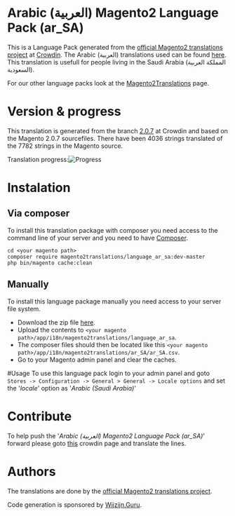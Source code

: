 # Arabic (العربية) Magento2 Language Pack (ar_SA)
This is a Language Pack generated from the [official Magento2 translations project](https://crowdin.com/project/magento-2) at [Crowdin](https://crowdin.com).
The Arabic (العربية) translations used can be found [here](https://crowdin.com/project/magento-2/ar).
This translation is usefull for people living in the Saudi Arabia (المملكة العربية السعودية).

For our other language packs look at the [Magento2Translations](http://magento2translations.github.io/) page.

# Version & progress
This translation is generated from the branch [2.0.7](https://crowdin.com/project/magento-2/ar#/2.0.7) at Crowdin and based on the Magento 2.0.7 sourcefiles.
There have been  4036 strings translated of the 7782 strings in the Magento source.

Translation progress:![Progress](http://progressed.io/bar/52)

# Instalation
## Via composer
To install this translation package with composer you need access to the command line of your server and you need to have [Composer](https://getcomposer.org).
```
cd <your magento path>
composer require magento2translations/language_ar_sa:dev-master
php bin/magento cache:clean
```
## Manually
To install this language package manually you need access to your server file system.
* Download the zip file [here](https://github.com/Magento2Translations/language_ar_sa/archive/master.zip).
* Upload the contents to `<your magento path>/app/i18n/magento2translations/language_ar_sa`.
* The composer files should then be located like this `<your magento path>/app/i18n/magento2translations/ar_SA/ar_SA.csv`.
* Go to your Magento admin panel and clear the caches.

#Usage
To use this language pack login to your admin panel and goto `Stores -> Configuration -> General > General -> Locale options` and set the '*locale*' option as '*Arabic (Saudi Arabia)*'

# Contribute
To help push the '*Arabic (العربية) Magento2 Language Pack (ar_SA)*' forward please goto [this](https://crowdin.com/project/magento-2/ar) crowdin page and translate the lines.

# Authors
The translations are done by the [official Magento2 translations project](https://crowdin.com/project/magento-2).

Code generation is sponsored by [Wijzijn.Guru](http://www.wijzijn.guru/).